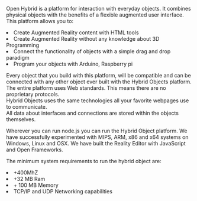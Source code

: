 Open Hybrid is a platform for interaction with everyday objects.
It combines physical objects with the benefits of a flexible augmented user interface.
This platform allows you to:
<li>Create Augmented Reality content with HTML tools</li>
<li>Create Augmented Reality without any knowledge about 3D Programming</li>
<li>Connect the functionality of objects with a simple drag and drop paradigm</li>
<li>Program your objects with Arduino, Raspberry pi</li>

Every object that you build with this platform, will be compatible and can be connected with any other object ever built with the Hybrid Objects platform.<br>The entire platform uses Web standards. This means there are no proprietary protocols.<br>
Hybrid Objects uses the same technologies all your favorite webpages use to communicate.<br>All data about interfaces and connections are stored within the objects themselves.<br>

Wherever you can run node.js you can run the Hybrid Object platform. We have successfully experimented with MIPS, ARM, x86 and x64 systems on Windows, Linux and OSX. We have built the Reality Editor with JavaScript and Open Frameworks.<br>

The minimum system requirements to run the hybrid object are:
<li>+400MhZ</li>
<li>+32 MB Ram</li>
<li>+ 100 MB Memory</li>
<li>TCP/IP and UDP Networking capabilities</li>
